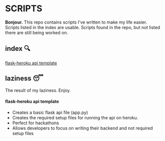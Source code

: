 # SCRIPTS

<b>Bonjour.</b> This repo contains scripts I've written to make my life easier.<br>
Scripts listed in the index are usable. Scripts found in the repo, but not listed there are still being worked on.

## index 🔍
[flask-heroku api template](https://github.com/theFlawlessHack/scripts/blob/master/README.md#flask-heroku-api-template)

## laziness 😴
The result of my laziness. Enjoy.

#### flask-heroku api template
- Creates a basic flask api file (app.py)
- Creates the required setup files for running the api on heroku.<br>
- Perfect for hackathons 
- Allows developers to focus on writing their backend and not required setup files
